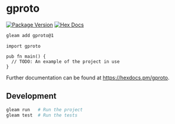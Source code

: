 # gproto

[![Package Version](https://img.shields.io/hexpm/v/gproto)](https://hex.pm/packages/gproto)
[![Hex Docs](https://img.shields.io/badge/hex-docs-ffaff3)](https://hexdocs.pm/gproto/)

```sh
gleam add gproto@1
```
```gleam
import gproto

pub fn main() {
  // TODO: An example of the project in use
}
```

Further documentation can be found at <https://hexdocs.pm/gproto>.

## Development

```sh
gleam run   # Run the project
gleam test  # Run the tests
```
